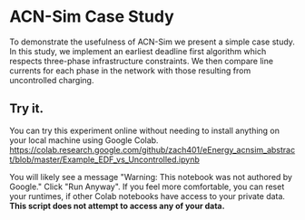# ACN-Sim Case Study

To demonstrate the usefulness of ACN-Sim we present a simple case study. In this study, we implement an earliest deadline first algorithm which respects three-phase infrastructure constraints. We then compare line currents for each phase in the network with those resulting from uncontrolled charging.

## Try it.
You can try this experiment online without needing to install anything on your local machine using Google Colab. 
https://colab.research.google.com/github/zach401/eEnergy_acnsim_abstract/blob/master/Example_EDF_vs_Uncontrolled.ipynb

You will likely see a message "Warning: This notebook was not authored by Google." Click "Run Anyway". If you feel more comfortable, you can reset your runtimes, if other Colab notebooks have access to your private data. **This script does not attempt to access any of your data.**

